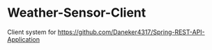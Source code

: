 # Weather-Sensor-Client
Client system for https://github.com/Daneker4317/Spring-REST-API-Application
